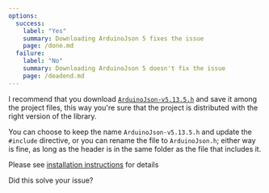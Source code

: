 ```yaml
---
options:
  success:
    label: "Yes"
    summary: Downloading ArduinoJson 5 fixes the issue
    page: /done.md
  failure:
    label: "No"
    summary: Downloading ArduinoJson 5 doesn't fix the issue
    page: /deadend.md
---
```


I recommend that you download [`ArduinoJson-v5.13.5.h`](https://github.com/bblanchon/ArduinoJson/releases/download/v5.13.5/ArduinoJson-v5.13.5.h) and save it among the project files, this way you're sure that the project is distributed with the right version of the library.

You can choose to keep the name `ArduinoJson-v5.13.5.h` and update the `#include` directive, or you can rename the file to `ArduinoJson.h`; either way is fine, as long as the header is in the same folder as the file that includes it.

Please see [installation instructions](/v5/doc/installation/) for details

Did this solve your issue?